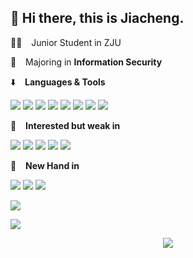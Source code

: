 ## 👋 Hi there, this is Jiacheng.

🧑‍🎓 &ensp; Junior Student in ZJU

📖 &ensp; Majoring in **Information Security**

⬇️ &ensp; **Languages & Tools**
<p></p>
<span > <img src="https://img.shields.io/badge/-C-pink?style=flat-square&logo=c&logoColor=white" /> <img src="https://img.shields.io/badge/-C++-E34F26?style=flat-square&logo=cplusplus&logoColor=white" /> <img src="https://img.shields.io/badge/-Java-1572B6?style=flat-square&logo=java" /> <img src="https://img.shields.io/badge/-Python-oringe?style=flat-square&logo=python" /> <img src="https://img.shields.io/badge/-Qt-red?style=flat-square&logo=qt" /> <img src="https://img.shields.io/badge/-ROS-pink?style=flat-square&logo=ros&logoColor=white" /> <img src="https://img.shields.io/badge/-Latex-blue?style=flat-square&logo=latex&logoColor=white" /> <img src="https://img.shields.io/badge/-Markdown-purple?style=flat-square&logo=markdown&logoColor=white" /> </span>
<p></p>
🔽 &ensp; <b>Interested but weak in</b>
<p></p>
<span >  <img src="https://img.shields.io/badge/-Shell-pink?style=flat-square&logo=shell&logoColor=white" /> <img src="https://img.shields.io/badge/-HTML5-E34F26?style=flat-square&logo=html5&logoColor=white" /> <img src="https://img.shields.io/badge/-CSS3-1572B6?style=flat-square&logo=css3" /> <img src="https://img.shields.io/badge/-JavaScript-oringe?style=flat-square&logo=javascript" /> <img src="https://img.shields.io/badge/-Cmake-black?style=flat-square&logo=cmake&logoColor=white" /> </span>
<p></p>
📖 &ensp; <b>New Hand in</b>
<p></p>
<span> <img src="https://img.shields.io/badge/-Machine Learning-pink?style=flat-square&logo=&logoColor=white" /> <img src="https://img.shields.io/badge/-Cloud Computing-E34F26?style=flat-square&logo=&logoColor=white" />  <img src="https://img.shields.io/badge/-Operating System Design-1572B6?style=flat-square&logo=" /></span>
<p></p>
<a href="https://github.com/anuraghazra/github-readme-stats">
  <img align="center" src="https://github-readme-stats.vercel.app/api/top-langs/?username=UnicoCN&layout=compact" />
</a>
<p></p>
<a href="https://github.com/anuraghazra/github-readme-stats">
  <img align="center" src="https://github-readme-stats.vercel.app/api?username=UnicoCN&show_icons=true&theme=merko" />
</a>

<p></p>

<div align="center"> <img src="https://visitor-badge.glitch.me/badge?page_id=UnicoCN" /> </div>

